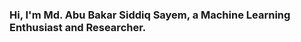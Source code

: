 ### Hi, I'm Md. Abu Bakar Siddiq Sayem, a Machine Learning Enthusiast and Researcher.

<!--
- 🔭 I’m currently working on Natural Language Processing(NLP) and Computer Vision(CV).
- 🌱 I’m currently learning NLTK, RegEx, Spacy, Gensim, RNN-LSTM-GRU-GCN-OpenPose, Tensorflow and Pytorch.
- 👯 I’m looking to collaborate on Nothing(for now).
- 🤔 I’m looking for help with NLP.
- 💬 Ask me about ML Algorithms, NLP techniques and any tech related stuff.
- 📫 How to reach me: Linkedin:https://www.linkedin.com/in/abs-sayem-8a115a144/
- 😄 Pronouns: a-b-s sa'yem
- ⚡ Fun fact: Spent a lot of time doing small things.
-->
